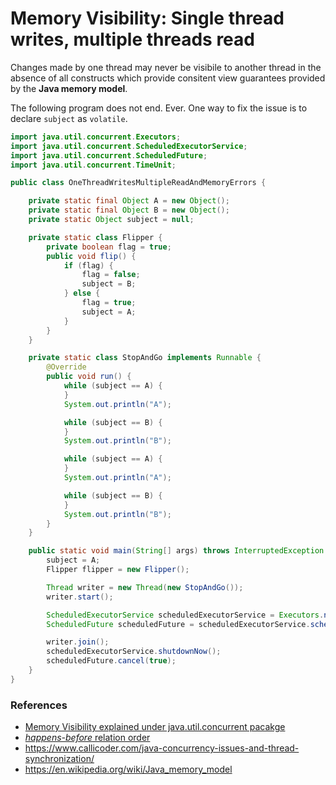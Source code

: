 # Memory Visibility: Single thread writes, multiple threads read

Changes made by one thread may never be visibile to another thread in the absence of all constructs which provide consitent view guarantees provided by the **Java memory model**.

The following program does not end. Ever. One way to fix the issue is to declare `subject` as `volatile`.

```java
import java.util.concurrent.Executors;
import java.util.concurrent.ScheduledExecutorService;
import java.util.concurrent.ScheduledFuture;
import java.util.concurrent.TimeUnit;

public class OneThreadWritesMultipleReadAndMemoryErrors {

    private static final Object A = new Object();
    private static final Object B = new Object();
    private static Object subject = null;

    private static class Flipper {
        private boolean flag = true;
        public void flip() {
            if (flag) {
                flag = false;
                subject = B;
            } else {
                flag = true;
                subject = A;
            }
        }
    }

    private static class StopAndGo implements Runnable {
        @Override
        public void run() {
            while (subject == A) {
            }
            System.out.println("A");

            while (subject == B) {
            }
            System.out.println("B");

            while (subject == A) {
            }
            System.out.println("A");

            while (subject == B) {
            }
            System.out.println("B");
        }
    }

    public static void main(String[] args) throws InterruptedException {
        subject = A;
        Flipper flipper = new Flipper();

        Thread writer = new Thread(new StopAndGo());
        writer.start();

        ScheduledExecutorService scheduledExecutorService = Executors.newScheduledThreadPool(1);
        ScheduledFuture scheduledFuture = scheduledExecutorService.scheduleWithFixedDelay(flipper::flip, 100, 100, TimeUnit.MILLISECONDS);

        writer.join();
        scheduledExecutorService.shutdownNow();
        scheduledFuture.cancel(true);
    }
}

```

### References
* [Memory Visibility explained under java.util.concurrent pacakge](https://docs.oracle.com/en/java/javase/11/docs/api/java.base/java/util/concurrent/package-summary.html#MemoryVisibility)
* [_happens-before_ relation order](https://docs.oracle.com/javase/specs/jls/se8/html/jls-17.html#jls-17.4.5)
* https://www.callicoder.com/java-concurrency-issues-and-thread-synchronization/
* https://en.wikipedia.org/wiki/Java_memory_model
